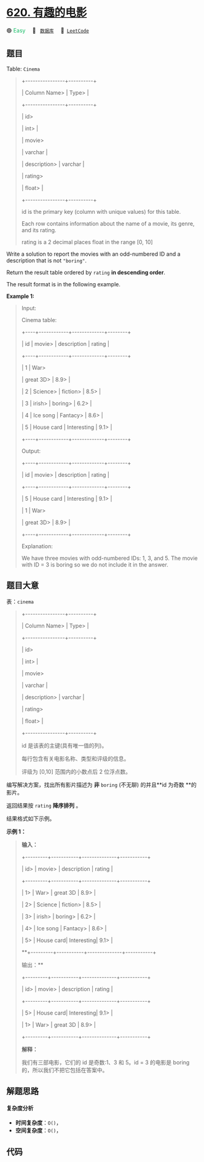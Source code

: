 # [620. 有趣的电影](https://leetcode.com/problems/not-boring-movies)

🟢 <font color=#15bd66>Easy</font>&emsp; 🔖&ensp; [`数据库`](/outline/tag/database.md)&emsp; 🔗&ensp;[`LeetCode`](https://leetcode.com/problems/not-boring-movies)

## 题目

Table: `Cinema`

> 
> 
> 
> 
> 
> +----------------+----------+
> 
> | Column Name> 
> | Type> 
>  |
> 
> +----------------+----------+
> 
> | id> 
> > 
> > 
>  | int> 
>   |
> 
> | movie> 
> > 
>   | varchar  |
> 
> | description> 
> | varchar  |
> 
> | rating> 
> > 
>  | float> 
> |
> 
> +----------------+----------+
> 
> id is the primary key (column with unique values) for this table.
> 
> Each row contains information about the name of a movie, its genre, and its rating.
> 
> rating is a 2 decimal places float in the range [0, 10]
> 
> 



Write a solution to report the movies with an odd-numbered ID and a
description that is not `"boring"`.

Return the result table ordered by `rating` **in descending order**.

The result format is in the following example.



**Example 1:**

> Input: 
> 
> Cinema table:
> 
> +----+------------+-------------+--------+
> 
> | id | movie> 
>   | description | rating |
> 
> +----+------------+-------------+--------+
> 
> | 1  | War> 
> > 
> | great 3D> 
> | 8.9> 
> |
> 
> | 2  | Science> 
> | fiction> 
>  | 8.5> 
> |
> 
> | 3  | irish> 
>   | boring> 
>   | 6.2> 
> |
> 
> | 4  | Ice song   | Fantacy> 
>  | 8.6> 
> |
> 
> | 5  | House card | Interesting | 9.1> 
> |
> 
> +----+------------+-------------+--------+
> 
> Output: 
> 
> +----+------------+-------------+--------+
> 
> | id | movie> 
>   | description | rating |
> 
> +----+------------+-------------+--------+
> 
> | 5  | House card | Interesting | 9.1> 
> |
> 
> | 1  | War> 
> > 
> | great 3D> 
> | 8.9> 
> |
> 
> +----+------------+-------------+--------+
> 
> Explanation: 
> 
> We have three movies with odd-numbered IDs: 1, 3, and 5. The movie with ID = 3 is boring so we do not include it in the answer.
> 
> 


## 题目大意

表：`cinema`

> 
> 
> 
> 
> 
> +----------------+----------+
> 
> | Column Name> 
> | Type> 
>  |
> 
> +----------------+----------+
> 
> | id> 
> > 
> > 
>  | int> 
>   |
> 
> | movie> 
> > 
>   | varchar  |
> 
> | description> 
> | varchar  |
> 
> | rating> 
> > 
>  | float> 
> |
> 
> +----------------+----------+
> 
> id 是该表的主键(具有唯一值的列)。
> 
> 每行包含有关电影名称、类型和评级的信息。
> 
> 评级为 [0,10] 范围内的小数点后 2 位浮点数。
> 
> 



编写解决方案，找出所有影片描述为 **非**  `boring` (不无聊) 的并且**id 为奇数  **的影片。

返回结果按 `rating` **降序排列** 。

结果格式如下示例。



**示例 1：**

> 
> 
> 
> 
> 
> **输入：**
> 
> +---------+-----------+--------------+-----------+
> 
> |   id> 
> | movie> 
>  |  description |  rating   |
> 
> +---------+-----------+--------------+-----------+
> 
> |   1> 
>  | War> 
>    |   great 3D   |   8.9> 
>  |
> 
> |   2> 
>  | Science   |   fiction> 
> |   8.5> 
>  |
> 
> |   3> 
>  | irish> 
>  |   boring> 
>  |   6.2> 
>  |
> 
> |   4> 
>  | Ice song  |   Fantacy> 
> |   8.6> 
>  |
> 
> |   5> 
>  | House card|   Interesting|   9.1> 
>  |
> 
> **+---------+-----------+--------------+-----------+
> 
> 输出：**
> 
> +---------+-----------+--------------+-----------+
> 
> |   id> 
> | movie> 
>  |  description |  rating   |
> 
> +---------+-----------+--------------+-----------+
> 
> |   5> 
>  | House card|   Interesting|   9.1> 
>  |
> 
> |   1> 
>  | War> 
>    |   great 3D   |   8.9> 
>  |
> 
> +---------+-----------+--------------+-----------+
> 
> **解释：**
> 
> 我们有三部电影，它们的 id 是奇数:1、3 和 5。id = 3 的电影是 boring 的，所以我们不把它包括在答案中。
> 
> 


## 解题思路

#### 复杂度分析

- **时间复杂度**：`O()`，
- **空间复杂度**：`O()`，

## 代码

```javascript

```